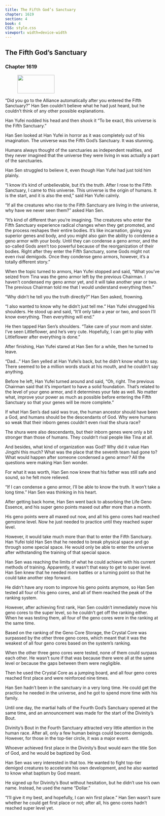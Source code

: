 ```yaml
---
title: The Fifth God’s Sanctuary
chapter: 1619
section: 4
book: 4
CSS: style.css
viewport: width=device-width
---
```


## The Fifth God’s Sanctuary

### Chapter 1619

<figure>
	<img src="../Images/gem.gif" alt="" id="gem" width="120" height="60" />
</figure>

“Did you go to the Alliance automatically after you entered the Fifth Sanctuary?” Han Sen couldn’t believe what he had just heard, but he couldn’t think of any other possible explanations.

Han Yufei nodded his head and then shook it “To be exact, this universe is the Fifth Sanctuary.”

Han Sen looked at Han Yufei in horror as it was completely out of his imagination. The universe was the Fifth God’s Sanctuary. It was stunning.

Humans always thought of the sanctuaries as independent realities, and they never imagined that the universe they were living in was actually a part of the sanctuaries.

Han Sen struggled to believe it, even though Han Yufei had just told him plainly.

“I know it’s kind of unbelievable, but it’s the truth. After I rose to the Fifth Sanctuary, I came to this universe. This universe is the origin of humans. It is the start, and it is also the end,” said Han Yufei calmly.

“If all the creatures who rise to the Fifth Sanctuary are living in the universe, why have we never seen them?” asked Han Sen.

“It’s kind of different than you’re imagining. The creatures who enter the Fifth Sanctuary experience radical changes when they get promoted, and the process reshapes their entire bodies. It’s like incarnation, giving you superior genes and body, and you might also gain the ability to condense a geno armor with your body. Until they can condense a geno armor, and the so-called Gods aren’t too powerful because of the reorganization of their bodies. Right after they enter the Fifth Sanctuary, some Gods might not even rival demigods. Once they condense geno armors, however, it’s a totally different story.”

When the topic turned to armors, Han Yufei stopped and said, “What you’ve seized from Tina was the geno armor left by the previous Chairman. I haven’t condensed my geno armor yet, and it will take another year or two. The previous Chairman told me that I would understand everything then.”

“Why didn’t he tell you the truth directly?” Han Sen asked, frowning.

“I also wanted to know why he didn’t just tell me.” Han Yufei shrugged his shoulders. He stood up and said, “It’ll only take a year or two, and soon I’ll know everything. Then everything will end.”

He then tapped Han Sen’s shoulders. “Take care of your mom and sister. I’ve seen Littleflower, and he’s very cute. Hopefully, I can get to play with Littleflower after everything is done.”

After finishing, Han Yufei stared at Han Sen for a while, then he turned to leave.

“Dad…” Han Sen yelled at Han Yufei’s back, but he didn’t know what to say. There seemed to be a million words stuck at his mouth, and he couldn’t say anything.

Before he left, Han Yufei turned around and said, “Oh, right. The previous Chairman said that it’s important to have a solid foundation. That’s related to the level of your geno armor, and it determines your fate as well. No matter what, improve your power as much as possible before entering the Fifth Sanctuary so that your genes will be more complete.”

If what Han Sen’s dad said was true, the human ancestor should have been a God, and humans should be the descendants of God. Why were humans so weak that their inborn genes couldn’t even rival the shura race?

The shura were also descendants, but their inborn genes were only a bit stronger than those of humans. They couldn’t rival people like Tina at all.

And besides, what kind of organization was God? Why did it value Han Jingzhi this much? What was the place that the seventh team had gone to? What would happen after someone condensed a geno armor? All the questions were making Han Sen wonder.

For what it was worth, Han Sen now knew that his father was still safe and sound, so he felt more relieved.

“If I can condense a geno armor, I’ll be able to know the truth. It won’t take a long time.” Han Sen was thinking in his heart.

After getting back home, Han Sen went back to absorbing the Life Geno Essence, and his super geno points maxed out after more than a month.

His geno points were all maxed out now, and all his geno cores had reached gemstone level. Now he just needed to practice until they reached super level.

However, it would take much more than that to enter the Fifth Sanctuary. Han Yufei told Han Sen that he needed to break physical space and go through some special space. He would only be able to enter the universe after withstanding the training of that special space.

Han Sen was reaching the limits of what he could achieve with his current methods of training. Apparently, it wasn’t that easy to get to super level. Han Sen knew that he needed more battles or a turning point so that he could take another step forward.

He didn’t have any room to improve his geno points anymore, so Han Sen tested all four of his geno cores, and all of them reached the peak of the ranking system.

However, after achieving first rank, Han Sen couldn’t immediately move his geno cores to the super level, so he couldn’t get off the ranking either. When he was testing them, all four of the geno cores were in the ranking at the same time.

Based on the ranking of the Geno Core Storage, the Crystal Core was surpassed by the other three geno cores, which meant that it was the weakest of all four geno cores based on the system’s ranking.

When the other three geno cores were tested, none of them could surpass each other. He wasn’t sure if that was because there were all at the same level or because the gaps between them were negligible.

Then he used the Crystal Core as a jumping board, and all four geno cores reached first place and were reinforced nine times.

Han Sen hadn’t been in the sanctuary in a very long time. He could get the practice he needed in the universe, and he got to spend more time with his family.

Until one day, the martial halls of the Fourth God’s Sanctuary opened at the same time, and an announcement was made for the start of the Divinity’s Bout.

Divinity’s Bout in the Fourth Sanctuary attracted very little attention in the human race. After all, only a few human beings could become demigods. However, for those in the top-tier circle, it was a major event.

Whoever achieved first place in the Divinity’s Bout would earn the title Son of God, and he would be baptized by God.

Han Sen was very interested in that too. He wanted to fight top-tier demigod creatures to accelerate his own development, and he also wanted to know what baptism by God meant.

He signed up for Divinity’s Bout without hesitation, but he didn’t use his own name. Instead, he used the name “Dollar.”

“I’ll give it my best, and hopefully, I can win first place.” Han Sen wasn’t sure whether he could get first place or not; after all, his geno cores hadn’t reached super level yet.
